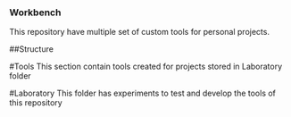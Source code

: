 ### Workbench
This repository have multiple set of custom tools for personal projects.

##Structure

#Tools
This section contain tools created for projects stored in Laboratory folder

#Laboratory
This folder has experiments to test and develop the tools of this repository